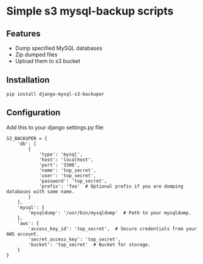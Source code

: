 Simple s3 mysql-backup scripts
========================

Features
--------

- Dump specified MySQL databases
- Zip dumped files
- Upload them to s3 bucket

Installation
------------

`pip install django-mysql-s3-backuper`

Configuration
-------------

Add this to your django settings.py file:

```
S3_BACKUPER = {
    'db': [
        {
            'type': 'mysql',
            'host': 'localhost',
            'port': '3306',
            'name': 'top_secret',
            'user': 'top_secret',
            'password': 'top_secret',
            'prefix': 'foo'  # Optional prefix if you are dumping databases with same name.
        }
    ],
    'mysql': {
        'mysqldump': '/usr/bin/mysqldump'  # Path to your mysqldump.
    },
    'aws': {
        'access_key_id': 'top_secret',  # Secure credentials from your AWS account.
        'secret_access_key': 'top_secret',
        'bucket': 'top_secret'  # Bucket for storage.
    }
}
```